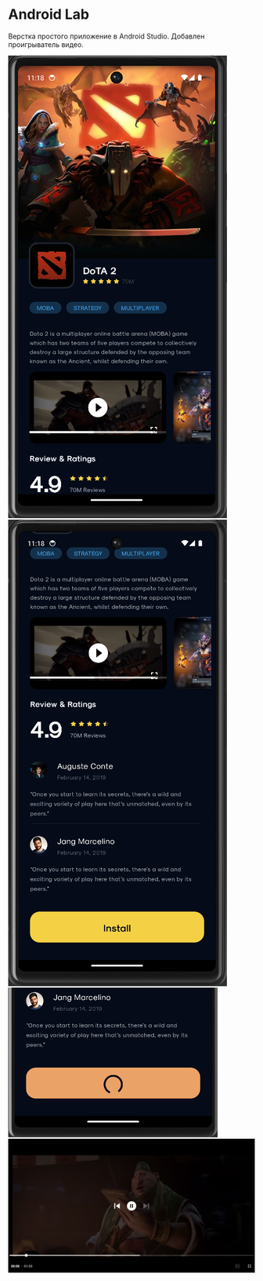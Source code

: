 # Android Lab
Верстка простого приложение в Android Studio. Добавлен проигрыватель видео.


![Image alt](https://github.com/KrauzinDaniil/androidLab/raw/main/git_images/MainScreen.png)
![Image alt](https://github.com/KrauzinDaniil/androidLab/raw/main/git_images/MainScreenTwo.png)
![Image alt](https://github.com/KrauzinDaniil/androidLab/raw/main/git_images/ButtonLoading.png)
![Image alt](https://github.com/KrauzinDaniil/androidLab/raw/main/git_images/Video.png)
